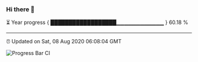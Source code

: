 ### Hi there 👋

⏳ Year progress { ██████████████████▁▁▁▁▁▁▁▁▁▁▁▁ } 60.18 %

---

⏰ Updated on Sat, 08 Aug 2020 06:08:04 GMT

![Progress Bar CI](https://github.com/liununu/liununu/workflows/Progress%20Bar%20CI/badge.svg)
